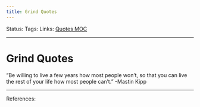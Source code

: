 ```yaml
---
title: Grind Quotes
---
```

Status:
Tags:
Links: [Quotes MOC](out/quotes-moc.md)
___
# Grind Quotes
“Be willing to live a few years how most people won’t, so that you can live the rest of your life how most people can’t.” -Mastin Kipp
___
References: